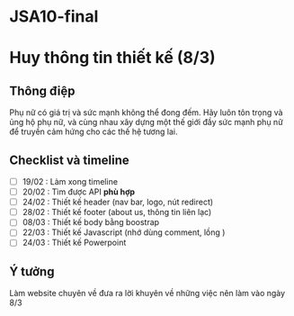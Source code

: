 # JSA10-final

# Huy thông tin thiết kế (8/3)

## Thông điệp
Phụ nữ có giá trị và sức mạnh không thể đong đếm.
Hãy luôn tôn trọng và ủng hộ phụ nữ, và cùng nhau
xây dựng một thế giới đầy sức mạnh phụ nữ để truyền
cảm hứng cho các thế hệ tương lai.

## Checklist và timeline
-[ ] 19/02 : Làm xong timeline
-[ ] 20/02 : Tìm được API **phù hợp**
-[ ] 24/02 : Thiết kế header (nav bar, logo, nút redirect)
-[ ] 28/02 : Thiết kế footer (about us, thông tin liên lạc)
-[ ] 08/03 : Thiết kế body bằng boostrap
-[ ] 22/03 : Thiết kế Javascript (nhớ dùng comment, lồng )
-[ ] 24/03 : Thiết kế Powerpoint

## Ý tưởng
Làm website chuyên về đưa ra lời khuyên về những việc nên làm vào ngày 8/3
